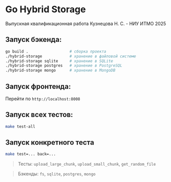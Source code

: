 # Go Hybrid Storage

Выпускная квалификационная работа Кузнецова Н. С. - НИУ ИТМО 2025

## Запуск бэкенда:

```sh
go build .                  # сборка проекта
./hybrid-storage            # хранение в файловой системе
./hybrid-storage sqlite     # хранение в SQLite
./hybrid-storage postgres   # хранение в PostgreSQL
./hybrid-storage mongo      # хранение в MongoDB
```

## Запуск фронтенда:

Перейти по `http://localhost:8008`

## Запуск всех тестов:

```sh
make test-all
```

## Запуск конкретного теста

```sh
make test=... back=...
```

> Тесты: `upload_large_chunk`, `upload_small_chunk`, `get_random_file`

> Бэкенды: `fs`, `sqlite`, `postgres`, `mongo`
